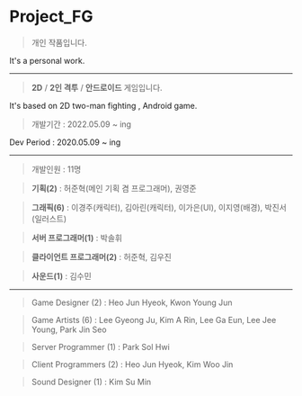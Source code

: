 # Project_FG

> 개인 작품입니다.

It's a personal work.


---


> **2D** / **2인 격투** / **안드로이드** 게임입니다.

It's based on 2D two-man fighting , Android game. 


> 개발기간 : 2022.05.09 ~ ing

Dev Period : 2020.05.09 ~ ing


---


> 개발인원 : 11명

> **기획(2)** : 허준혁(메인 기획 겸 프로그래머), 권영준

> **그래픽(6)** : 이경주(캐릭터), 김아린(캐릭터), 이가은(UI), 이지영(배경), 박진서(일러스트)

> **서버 프로그래머(1)** : 박솔휘

> **클라이언트 프로그래머(2)** : 허준혁, 김우진

> **사운드(1)** : 김수민

---

> Game Designer (2) : Heo Jun Hyeok, Kwon Young Jun

> Game Artists (6) : Lee Gyeong Ju, Kim A Rin, Lee Ga Eun, Lee Jee Young, Park Jin Seo

> Server Programmer (1) : Park Sol Hwi

> Client Programmers (2) : Heo Jun Hyeok, Kim Woo Jin

> Sound Designer (1) : Kim Su Min
